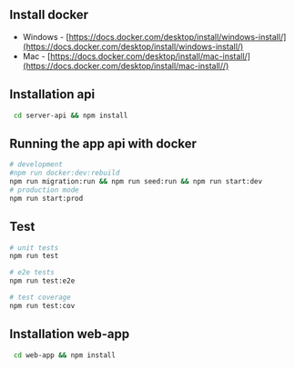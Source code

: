 ## Install docker

- Windows - [https://docs.docker.com/desktop/install/windows-install/](https://docs.docker.com/desktop/install/windows-install/)
- Mac - [https://docs.docker.com/desktop/install/mac-install/](https://docs.docker.com/desktop/install/mac-install//)

## Installation api

```bash
 cd server-api && npm install
```
## Running the app api with docker

```bash
# development
#npm run docker:dev:rebuild
npm run migration:run && npm run seed:run && npm run start:dev
# production mode
npm run start:prod
```
## Test

```bash
# unit tests
npm run test

# e2e tests
npm run test:e2e

# test coverage
npm run test:cov
```
## Installation web-app

```bash
 cd web-app && npm install
```